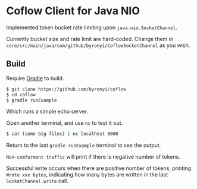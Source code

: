 Coflow Client for Java NIO
===

Implemented token bucket rate limiting upon ``java.nio.SocketChannel``.

Currently bucket size and rate limit are hard-coded. Change them in
``core/src/main/java/com/github/byronyi/CoflowSocketChannel`` as you wish.

Build
---
Require [Gradle](http://gradle.org/) to build.
```bash
$ git clone https://github.com/byronyi/coflow
$ cd coflow
$ gradle runExample
```
Which runs a simple echo server.

Open another terminal, and use ``nc`` to test it out.
```bash
$ cat (some big files) | nc localhost 8080
```

Return to the last ``gradle runExample`` terminal to see the output.

``Non-comformant traffic`` will print if there is negative number of tokens.

Successful write occurs when there are positive number of tokens, printing
``Wrote xxx bytes``, indicating how many bytes are written in the last
``SocketChannel.write`` call.
